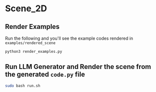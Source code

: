 # Scene_2D

## Render Examples

Run the following and you'll see the example codes rendered in `examples/rendered_scene`

```python
python3 render_examples.py
```

## Run LLM Generator and Render the scene from the generated `code.py` file

```bash
sudo bash run.sh
```